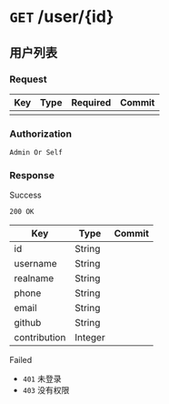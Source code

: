# `GET` /user/{id}

## 用户列表

### Request

| Key | Type | Required | Commit |
| --- | --- | --- | --- |
| | | | |

### Authorization

`Admin Or Self`

### Response

Success

`200 OK`

| Key | Type | Commit |
| --- | --- | --- |
| id | String | |
| username | String | |
| realname | String | |
| phone | String | |
| email | String | |
| github | String | |
| contribution | Integer | |

Failed

- `401` 未登录
- `403` 没有权限